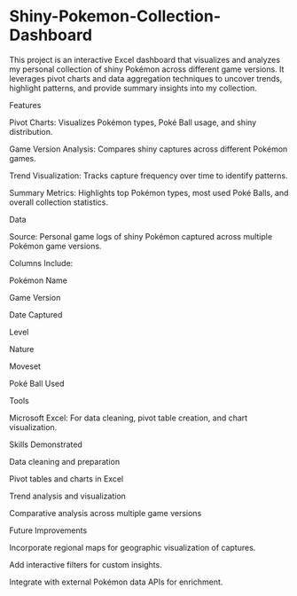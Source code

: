 # Shiny-Pokemon-Collection-Dashboard
This project is an interactive Excel dashboard that visualizes and analyzes my personal collection of shiny Pokémon across different game versions. It leverages pivot charts and data aggregation techniques to uncover trends, highlight patterns, and provide summary insights into my collection.

Features

Pivot Charts: Visualizes Pokémon types, Poké Ball usage, and shiny distribution.

Game Version Analysis: Compares shiny captures across different Pokémon games.

Trend Visualization: Tracks capture frequency over time to identify patterns.

Summary Metrics: Highlights top Pokémon types, most used Poké Balls, and overall collection statistics.

Data

Source: Personal game logs of shiny Pokémon captured across multiple Pokémon game versions.

Columns Include:

Pokémon Name

Game Version

Date Captured

Level

Nature

Moveset

Poké Ball Used

Tools

Microsoft Excel: For data cleaning, pivot table creation, and chart visualization.

Skills Demonstrated

Data cleaning and preparation

Pivot tables and charts in Excel

Trend analysis and visualization

Comparative analysis across multiple game versions

Future Improvements

Incorporate regional maps for geographic visualization of captures.

Add interactive filters for custom insights.

Integrate with external Pokémon data APIs for enrichment.
